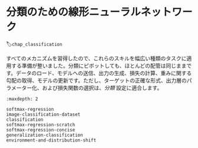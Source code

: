 # 分類のための線形ニューラルネットワーク
:label:`chap_classification`

すべてのメカニズムを習得したので、これらのスキルを幅広い種類のタスクに適用する準備が整いました。分類にピボットしても、ほとんどの配管は同じままです。データのロード、モデルへの送信、出力の生成、損失の計算、重みに関する勾配の取得、モデルの更新です。ただし、ターゲットの正確な形式、出力層のパラメーター化、および損失関数の選択は、*分類* 設定に適合します。

```toc
:maxdepth: 2

softmax-regression
image-classification-dataset
classification
softmax-regression-scratch
softmax-regression-concise
generalization-classification
environment-and-distribution-shift
```
